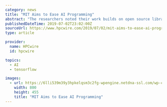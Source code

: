 ```yaml
---
category: news
title: "MIT Aims to Ease AI Programming"
abstract: "The researchers noted their work builds on open source libraries APIs like Google’s TensorFlow intended to spur development of machine learning models. Those automation tools are focused on higher-end deep learning models. At the other end of the ..."
publishedDateTime: 2019-07-02T23:02:00Z
sourceUrl: https://www.hpcwire.com/2019/07/02/mit-aims-to-ease-ai-programming/
type: article

provider:
  name: HPCwire
  id: hpcwire

topics:
  - AI
  - tensorflow

images:
  - url: https://6lli539m39y3hpkelqsm3c2fg-wpengine.netdna-ssl.com/wp-content/uploads/2019/07/programming-concept_shutterstock-1100909591_800x.jpg
    width: 800
    height: 455
    title: "MIT Aims to Ease AI Programming"
---
```

